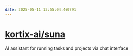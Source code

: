 ```yaml
---
date: 2025-05-11 13:55:04.460791
---
```


# [kortix-ai/suna](https://github.com/kortix-ai/suna)

AI assistant for running tasks and projects via chat interface